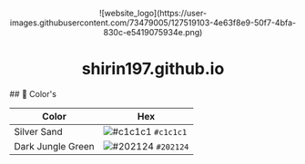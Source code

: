 <p align="center">
![website_logo](https://user-images.githubusercontent.com/73479005/127519103-4e63f8e9-50f7-4bfa-830c-e5419075934e.png)
</p>
<h1 align="center">
  shirin197.github.io
</h1>
## 🎨 Color's

| Color            | Hex                                                                 |
| ---------------- | ------------------------------------------------------------------- |
| Silver Sand      | ![#c1c1c1](https://via.placeholder.com/10/c1c1c1?text=+) `#c1c1c1`  |
| Dark Jungle Green| ![#202124](https://via.placeholder.com/10/202124?text=+) `#202124` |
